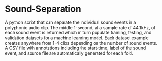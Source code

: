 # Sound-Separation

A python script that can separate the individual sound events in a polyphonic audio clip. The middle 1-second, at a sample rate of 44.1kHz, of each sound event is returned which in turn populate  training, testing, and validation datasets for a machine learning model. Each dataset example creates anywhere from 1-4 clips depending on the number of sound events. A CSV file with annotations including the start-time, label of the sound event, and source file are automatically generated for each fold.
